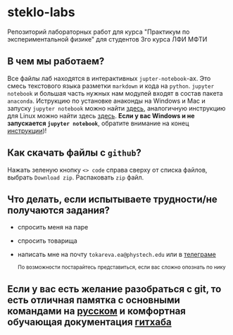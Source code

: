 # steklo-labs
Репозиторий лабораторных работ для курса "Практикум по экспериментальной физике" для студентов 3го курса ЛФИ МФТИ

## В чем мы работаем?
Все файлы лаб находятся в интерактивных `jupter-notebook`-ах. Это смесь текстового языка разметки `markdown` и кода на `python`. `jupyter notebook` и большая часть нужных нам модулей входят в состав пакета `anaconda`. Иструкцию по установке анаконды на Windows и Mac и запуску `jupyter notebook` можно найти [здесь](https://github.com/stmira135/steklo-labs/blob/main/anaconda-install-guide-windows.md), аналогичную инструкцию для Linux можно найти здесь [здесь](https://github.com/stmira135/steklo-labs/blob/main/anaconda-install-guide-linux.md). 
**Если у вас Windows и не запускается `jupyter notebook`**, обратите внимание на конец [инструкции](https://github.com/stmira135/steklo-labs/blob/main/anaconda-install-guide-linux.md))!

## Как скачать файлы с `github`?
Нажать зеленую кнопку `<> code` справа сверху от списка файлов, выбрать `Download zip`. Распаковать `zip` файл.

## Что делать, если испытываете трудности/не получаются задания?
  - спросить меня на паре
  - спросить товарища
  - написать мне на почту `tokareva.ea@phystech.edu` или в [телеграме](https://t.me/Stellamira21)

       <sub> По возможности постарайтесь представиться, если вас сложно опознать по нику </sub>
       
## Если у вас есть желание разобраться с git, то есть отличная памятка с основными командами на [русском](https://training.github.com/downloads/ru/github-git-cheat-sheet/) и комфортная обучающая документация [гитхаба](https://docs.github.com/ru/get-started/start-your-journey/git-and-github-learning-resources)

